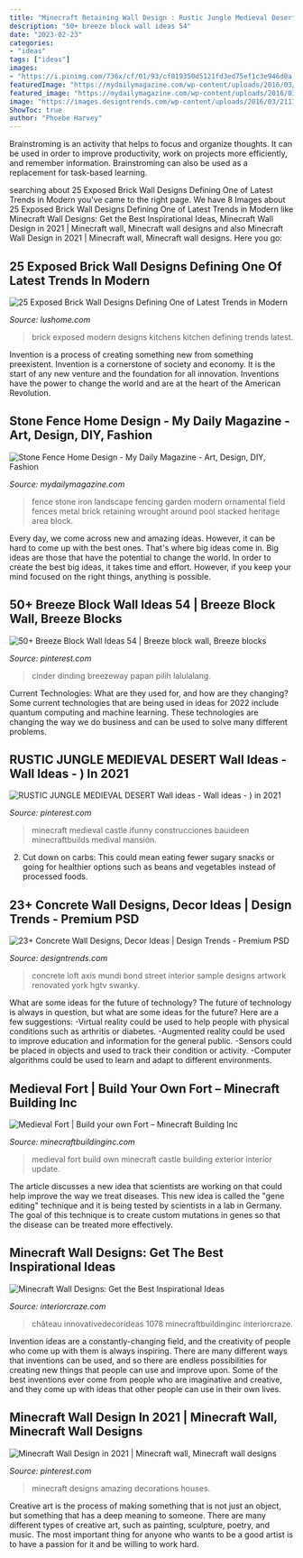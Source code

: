 ```yaml
---
title: "Minecraft Retaining Wall Design : Rustic Jungle Medieval Desert Wall Ideas"
description: "50+ breeze block wall ideas 54"
date: "2023-02-23"
categories:
- "ideas"
tags: ["ideas"]
images:
- "https://i.pinimg.com/736x/cf/01/93/cf019350d5121fd3ed75ef1c3e946d0a.jpg"
featuredImage: "https://mydailymagazine.com/wp-content/uploads/2016/03/Stone-And-Iron-Fence-Photos.jpg"
featured_image: "https://mydailymagazine.com/wp-content/uploads/2016/03/Stone-And-Iron-Fence-Photos.jpg"
image: "https://images.designtrends.com/wp-content/uploads/2016/03/21110235/Sample-Concrete-Wall-Ideas.jpeg"
ShowToc: true
author: "Phoebe Harvey"
---
```



Brainstroming is an activity that helps to focus and organize thoughts. It can be used in order to improve productivity, work on projects more efficiently, and remember information. Brainstroming can also be used as a replacement for task-based learning.

	

		
searching about 25 Exposed Brick Wall Designs Defining One of Latest Trends in Modern you've came to the right page. We have 8 Images about 25 Exposed Brick Wall Designs Defining One of Latest Trends in Modern like Minecraft Wall Designs: Get the Best Inspirational Ideas, Minecraft Wall Design in 2021 | Minecraft wall, Minecraft wall designs and also Minecraft Wall Design in 2021 | Minecraft wall, Minecraft wall designs. Here you go:
		
    
## 25 Exposed Brick Wall Designs Defining One Of Latest Trends In Modern

<img loading=lazy src="http://www.lushome.com/wp-content/uploads/2013/06/modern-kitchen-design-exposed-brick-wall-9.jpg" onerror="this.onerror=null;this.src='https://tse4.mm.bing.net/th?id=OIP.Xb1BdmdPMCcXLa3jf72rdQAAAA&amp;pid=15.1';" alt="25 Exposed Brick Wall Designs Defining One of Latest Trends in Modern">

_Source: lushome.com_

>brick exposed modern designs kitchens kitchen defining trends latest. 

	

Invention is a process of creating something new from something preexistent. Invention is a cornerstone of society and economy. It is the start of any new venture and the foundation for all innovation. Inventions have the power to change the world and are at the heart of the American Revolution.

    
## Stone Fence Home Design - My Daily Magazine - Art, Design, DIY, Fashion

<img loading=lazy src="https://mydailymagazine.com/wp-content/uploads/2016/03/Stone-And-Iron-Fence-Photos.jpg" onerror="this.onerror=null;this.src='https://tse3.mm.bing.net/th?id=OIP.OTPDn5e3hwJ-2E8ptFBYdAHaE7&amp;pid=15.1';" alt="Stone Fence Home Design - My Daily Magazine - Art, Design, DIY, Fashion">

_Source: mydailymagazine.com_

>fence stone iron landscape fencing garden modern ornamental field fences metal brick retaining wrought around pool stacked heritage area block. 

	

Every day, we come across new and amazing ideas. However, it can be hard to come up with the best ones. That's where big ideas come in. Big ideas are those that have the potential to change the world. In order to create the best big ideas, it takes time and effort. However, if you keep your mind focused on the right things, anything is possible.

    
## 50+ Breeze Block Wall Ideas 54 | Breeze Block Wall, Breeze Blocks

<img loading=lazy src="https://i.pinimg.com/736x/70/09/8c/70098ca173780ceb6077be521d38a4b5.jpg" onerror="this.onerror=null;this.src='https://tse3.mm.bing.net/th?id=OIP.E5FSblCckPiMX7uGv2qfnQHaE7&amp;pid=15.1';" alt="50+ Breeze Block Wall Ideas 54 | Breeze block wall, Breeze blocks">

_Source: pinterest.com_

>cinder dinding breezeway papan pilih lalulalang. 

	

Current Technologies: What are they used for, and how are they changing?
Some current technologies that are being used in ideas for 2022 include quantum computing and machine learning. These technologies are changing the way we do business and can be used to solve many different problems.

    
## RUSTIC JUNGLE MEDIEVAL DESERT Wall Ideas - Wall Ideas - ) In 2021

<img loading=lazy src="https://i.pinimg.com/736x/49/52/3c/49523c445b4518a63f3c972187b9a602.jpg" onerror="this.onerror=null;this.src='https://tse4.mm.bing.net/th?id=OIP.ZMAU7sWykD0Y_u1EwAvZkQHaIT&amp;pid=15.1';" alt="RUSTIC JUNGLE MEDIEVAL DESERT Wall ideas - Wall ideas - ) in 2021">

_Source: pinterest.com_

>minecraft medieval castle ifunny construcciones bauideen minecraftbuilds medival mansión. 

	

2. Cut down on carbs: This could mean eating fewer sugary snacks or going for healthier options such as beans and vegetables instead of processed foods.

    
## 23+ Concrete Wall Designs, Decor Ideas | Design Trends - Premium PSD

<img loading=lazy src="https://images.designtrends.com/wp-content/uploads/2016/03/21110235/Sample-Concrete-Wall-Ideas.jpeg" onerror="this.onerror=null;this.src='https://tse1.mm.bing.net/th?id=OIP.JrI_6i1VGdLYbbnG6_vkCwHaE8&amp;pid=15.1';" alt="23+ Concrete Wall Designs, Decor Ideas | Design Trends - Premium PSD">

_Source: designtrends.com_

>concrete loft axis mundi bond street interior sample designs artwork renovated york hgtv swanky. 

	

What are some ideas for the future of technology?
The future of technology is always in question, but what are some ideas for the future? Here are a few suggestions: 
-Virtual reality could be used to help people with physical conditions such as arthritis or diabetes. 
-Augmented reality could be used to improve education and information for the general public. 
-Sensors could be placed in objects and used to track their condition or activity. 
-Computer algorithms could be used to learn and adapt to different environments.

    
## Medieval Fort | Build Your Own Fort – Minecraft Building Inc

<img loading=lazy src="http://minecraftbuildinginc.com/wp-content/uploads/2015/05/Medieval-Fort-Build-your-own-Fort-minecraft-castle-finish-building-ideas-interior-exterior-3.jpg" onerror="this.onerror=null;this.src='https://tse2.mm.bing.net/th?id=OIP.v9cWH8oItL0dWX1IeYwR3wHaFj&amp;pid=15.1';" alt="Medieval Fort | Build your own Fort – Minecraft Building Inc">

_Source: minecraftbuildinginc.com_

>medieval fort build own minecraft castle building exterior interior update. 

	

The article discusses a new idea that scientists are working on that could help improve the way we treat diseases. This new idea is called the "gene editing" technique and it is being tested by scientists in a lab in Germany. The goal of this technique is to create custom mutations in genes so that the disease can be treated more effectively.

    
## Minecraft Wall Designs: Get The Best Inspirational Ideas

<img loading=lazy src="https://interiorcraze.com/wp-content/uploads/2021/01/minecraft-wall-designs-2.jpg" onerror="this.onerror=null;this.src='https://tse3.mm.bing.net/th?id=OIP.cDAZfQj5LeGdHZgQShuqDgHaEO&amp;pid=15.1';" alt="Minecraft Wall Designs: Get the Best Inspirational Ideas">

_Source: interiorcraze.com_

>château innovativedecorideas 1078 minecraftbuildinginc interiorcraze. 

	

Invention ideas are a constantly-changing field, and the creativity of people who come up with them is always inspiring. There are many different ways that inventions can be used, and so there are endless possibilities for creating new things that people can use and improve upon. Some of the best inventions ever come from people who are imaginative and creative, and they come up with ideas that other people can use in their own lives.

    
## Minecraft Wall Design In 2021 | Minecraft Wall, Minecraft Wall Designs

<img loading=lazy src="https://i.pinimg.com/736x/cf/01/93/cf019350d5121fd3ed75ef1c3e946d0a.jpg" onerror="this.onerror=null;this.src='https://tse3.mm.bing.net/th?id=OIP.MxpuV1huctZMcF7Mw-8UGwHaHa&amp;pid=15.1';" alt="Minecraft Wall Design in 2021 | Minecraft wall, Minecraft wall designs">

_Source: pinterest.com_

>minecraft designs amazing decorations houses. 

	

Creative art is the process of making something that is not just an object, but something that has a deep meaning to someone. There are many different types of creative art, such as painting, sculpture, poetry, and music. The most important thing for anyone who wants to be a good artist is to have a passion for it and be willing to work hard.

